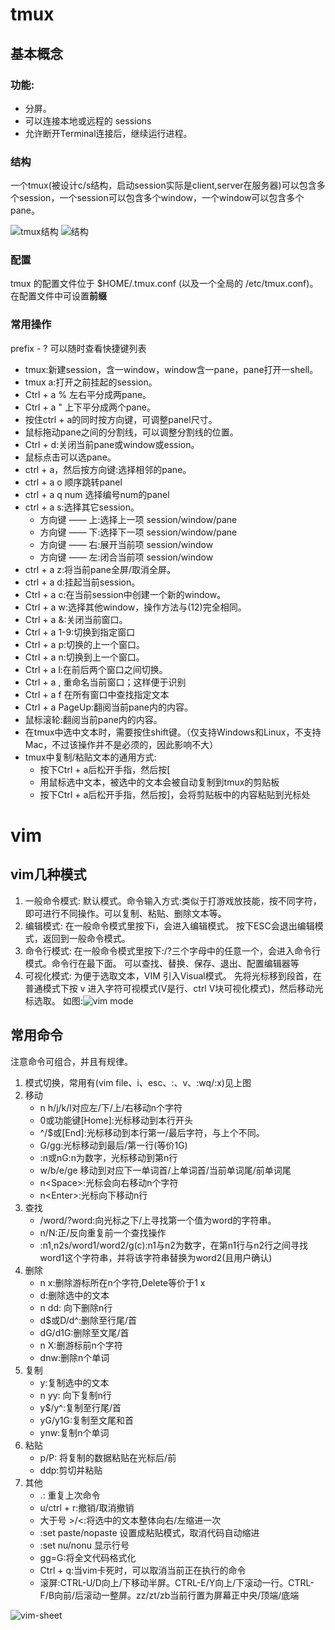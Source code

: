 # tmux
## 基本概念
### 功能:
+ 分屏。
+ 可以连接本地或远程的 sessions
+ 允许断开Terminal连接后，继续运行进程。
### 结构
一个tmux(被设计c/s结构，启动session实际是client,server在服务器)可以包含多个session，一个session可以包含多个window，一个window可以包含多个pane。

![tmux结构](pic/tmux结构.png)
![结构](pic/结构.jpg)
### 配置
tmux 的配置文件位于 $HOME/.tmux.conf (以及一个全局的 /etc/tmux.conf)。在配置文件中可设置**前缀**
### 常用操作
prefix - ? 可以随时查看快捷键列表
+ tmux:新建session，含一window，window含一pane，pane打开一shell。
+ tmux a:打开之前挂起的session。
+ Ctrl + a % 左右平分成两pane。
+ Ctrl + a " 上下平分成两个pane。
+ 按住ctrl + a的同时按方向键，可调整panel尺寸。
+ 鼠标拖动pane之间的分割线，可以调整分割线的位置。
+ Ctrl + d:关闭当前pane或window或ession。
+ 鼠标点击可以选pane。
+ ctrl + a，然后按方向键:选择相邻的pane。
+ ctrl + a o 顺序跳转panel
+ ctrl + a q num 选择编号num的panel
+ ctrl + a s:选择其它session。
    + 方向键 —— 上:选择上一项 session/window/pane
    + 方向键 —— 下:选择下一项 session/window/pane
    + 方向键 —— 右:展开当前项 session/window
    + 方向键 —— 左:闭合当前项 session/window
+ ctrl + a z:将当前pane全屏/取消全屏。
+ ctrl + a d:挂起当前session。
+ Ctrl + a c:在当前session中创建一个新的window。
+ Ctrl + a w:选择其他window，操作方法与(12)完全相同。
+ Ctrl + a &:关闭当前窗口。
+ Ctrl + a 1-9:切换到指定窗口
+ Ctrl + a p:切换的上一个窗口。
+ Ctrl + a n:切换到上一个窗口。
+ Ctrl + a l:在前后两个窗口之间切换。
+ Ctrl + a , 重命名当前窗口；这样便于识别
+ Ctrl + a f	在所有窗口中查找指定文本
+ Ctrl + a PageUp:翻阅当前pane内的内容。
+ 鼠标滚轮:翻阅当前pane内的内容。
+ 在tmux中选中文本时，需要按住shift键。（仅支持Windows和Linux，不支持Mac，不过该操作并不是必须的，因此影响不大）
+ tmux中复制/粘贴文本的通用方式:
    + 按下Ctrl + a后松开手指，然后按[
    + 用鼠标选中文本，被选中的文本会被自动复制到tmux的剪贴板
    + 按下Ctrl + a后松开手指，然后按]，会将剪贴板中的内容粘贴到光标处

# vim
## vim几种模式
1. 一般命令模式:
    默认模式。命令输入方式:类似于打游戏放技能，按不同字符，即可进行不同操作。可以复制、粘贴、删除文本等。
2. 编辑模式:
    在一般命令模式里按下i，会进入编辑模式。
    按下ESC会退出编辑模式，返回到一般命令模式。
3. 命令行模式:
    在一般命令模式里按下:/?三个字母中的任意一个，会进入命令行模式。命令行在最下面。
    可以查找、替换、保存、退出、配置编辑器等
4. 可视化模式:
   为便于选取文本，VIM 引入Visual模式。 先将光标移到段首，在普通模式下按 v 进入字符可视模式(V是行、ctrl V块可视化模式)，然后移动光标选取。 
如图:![vim mode](pic/vim%20mode.jpg)
## 常用命令
注意命令可组合，并且有规律。
1. 模式切换，常用有(vim file、i、esc、:、v、:wq/:x)见上图
2. 移动
    + n h/j/k/l对应左/下/上/右移动n个字符
    + 0或功能键[Home]:光标移动到本行开头
    + ^/$或[End]:光标移动到本行第一/最后字符，与上个不同。 
    + G/gg:光标移动到最后/第一行(等价1G)
    + :n或nG:n为数字，光标移动到第n行
    + w/b/e/ge 移动到对应下一单词首/上单词首/当前单词尾/前单词尾
    + n\<Space>:光标会向右移动n个字符
    + n\<Enter>:光标向下移动n行
3. 查找
    + /word/?word:向光标之下/上寻找第一个值为word的字符串。
    + n/N:正/反向重复前一个查找操作
    + :n1,n2s/word1/word2/g(c):n1与n2为数字，在第n1行与n2行之间寻找word1这个字符串，并将该字符串替换为word2(且用户确认)
4. 删除
    + n x:删除游标所在n个字符,Delete等价于1 x
    + d:删除选中的文本
    + n dd: 向下删除n行
    + d$或D/d^:删除至行尾/首
    + dG/d1G:删除至文尾/首
    + n X:删游标前n个字符
    + dnw:删除n个单词
5. 复制
    + y:复制选中的文本
    + n yy: 向下复制n行
    + y$/y^:复制至行尾/首
    + yG/y1G:复制至文尾和首
    + ynw:复制n个单词
6. 粘贴
    + p/P: 将复制的数据粘贴在光标后/前
    + ddp:剪切并粘贴
7. 其他
    + .: 重复上次命令
    + u/ctrl + r:撤销/取消撤销
    + 大于号 >/<:将选中的文本整体向右/左缩进一次
    + :set paste/nopaste 设置成粘贴模式，取消代码自动缩进
    + :set nu/nonu 显示行号
    + gg=G:将全文代码格式化
    + Ctrl + q:当vim卡死时，可以取消当前正在执行的命令
    + 滚屏:CTRL-U/D向上/下移动半屏。CTRL-E/Y向上/下滚动一行。CTRL-F/B向前/后滚动一整屏。zz/zt/zb当前行置为屏幕正中央/顶端/底端

![vim-sheet](pic/vim-sheet.png)